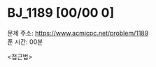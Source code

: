 # BJ_1189 [00/00  0] </br>
문제 주소: https://www.acmicpc.net/problem/1189 </br>
푼 시간: 00분 </br>

<접근법>
```

```


```java


```